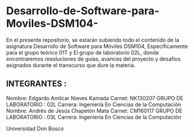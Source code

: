 
# Desarrollo-de-Software-para-Moviles-DSM104-
En el presente repositorio, se estarán subiendo todo el contenido de la asignatura Desarrollo de Software para Móviles DSM104, Específicamente para el grupo teórico 01T y El grupo de laboratorio 02L, donde encontraremos resoluciones de guías, avances del proyecto y desafíos asignados durante el transcurso que dure la materia.
## INTEGRANTES :
Nombre: Edgardo Amilcar Nieves Kamada 
Carnet: NK130207 
GRUPO DE LABORATORIO : 02L 
Carrera: Ingeniería En Ciencias de la Computación 
Nombre: Andrés de Jesús Chapetón Mata 
Carnet: CM160117 
GRUPO DE LABORATORIO : 03L 
Carrera: Ingeniería En Ciencias de la Computación

Universidad Don Bosco
